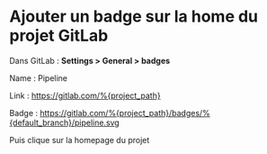 # Ajouter un badge sur la home du projet GitLab

Dans GitLab : **Settings > General > badges**

Name : Pipeline

Link : https://gitlab.com/%{project_path}

Badge : https://gitlab.com/%{project_path}/badges/%{default_branch}/pipeline.svg

Puis clique sur la homepage du projet